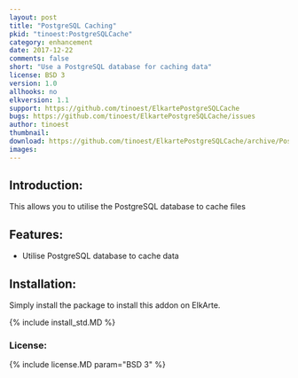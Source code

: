 ```yaml
---
layout: post
title: "PostgreSQL Caching"
pkid: "tinoest:PostgreSQLCache"
category: enhancement
date: 2017-12-22
comments: false
short: "Use a PostgreSQL database for caching data"
license: BSD 3
version: 1.0
allhooks: no
elkversion: 1.1
support: https://github.com/tinoest/ElkartePostgreSQLCache
bugs: https://github.com/tinoest/ElkartePostgreSQLCache/issues
author: tinoest
thumbnail:
download: https://github.com/tinoest/ElkartePostgreSQLCache/archive/PostgreSQLCache-1.0.0.tar.gz
images:
---
```


## Introduction:
This allows you to utilise the PostgreSQL database to cache files

## Features:
 - Utilise PostgreSQL database to cache data

## Installation:
Simply install the package to install this addon on ElkArte.

{% include install_std.MD %}

### License:
{% include license.MD param="BSD 3" %}
